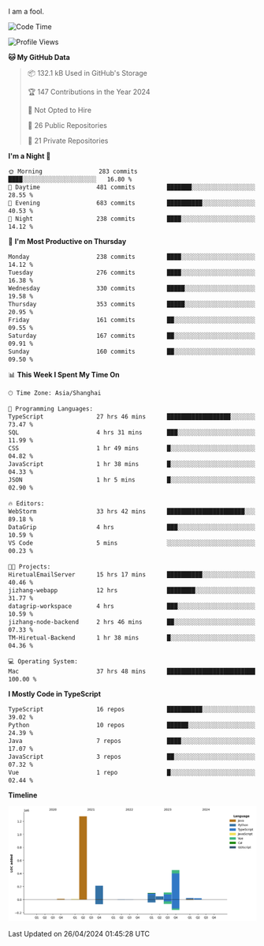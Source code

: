 I am a fool.

<!--START_SECTION:waka-->
![Code Time](http://img.shields.io/badge/Code%20Time-1%2C384%20hrs%2033%20mins-blue)

![Profile Views](http://img.shields.io/badge/Profile%20Views-0-blue)

**🐱 My GitHub Data** 

> 📦 132.1 kB Used in GitHub's Storage 
 > 
> 🏆 147 Contributions in the Year 2024
 > 
> 🚫 Not Opted to Hire
 > 
> 📜 26 Public Repositories 
 > 
> 🔑 21 Private Repositories 
 > 
**I'm a Night 🦉** 

```text
🌞 Morning                283 commits         ████░░░░░░░░░░░░░░░░░░░░░   16.80 % 
🌆 Daytime                481 commits         ███████░░░░░░░░░░░░░░░░░░   28.55 % 
🌃 Evening                683 commits         ██████████░░░░░░░░░░░░░░░   40.53 % 
🌙 Night                  238 commits         ████░░░░░░░░░░░░░░░░░░░░░   14.12 % 
```
📅 **I'm Most Productive on Thursday** 

```text
Monday                   238 commits         ████░░░░░░░░░░░░░░░░░░░░░   14.12 % 
Tuesday                  276 commits         ████░░░░░░░░░░░░░░░░░░░░░   16.38 % 
Wednesday                330 commits         █████░░░░░░░░░░░░░░░░░░░░   19.58 % 
Thursday                 353 commits         █████░░░░░░░░░░░░░░░░░░░░   20.95 % 
Friday                   161 commits         ██░░░░░░░░░░░░░░░░░░░░░░░   09.55 % 
Saturday                 167 commits         ██░░░░░░░░░░░░░░░░░░░░░░░   09.91 % 
Sunday                   160 commits         ██░░░░░░░░░░░░░░░░░░░░░░░   09.50 % 
```


📊 **This Week I Spent My Time On** 

```text
🕑︎ Time Zone: Asia/Shanghai

💬 Programming Languages: 
TypeScript               27 hrs 46 mins      ██████████████████░░░░░░░   73.47 % 
SQL                      4 hrs 31 mins       ███░░░░░░░░░░░░░░░░░░░░░░   11.99 % 
CSS                      1 hr 49 mins        █░░░░░░░░░░░░░░░░░░░░░░░░   04.82 % 
JavaScript               1 hr 38 mins        █░░░░░░░░░░░░░░░░░░░░░░░░   04.33 % 
JSON                     1 hr 5 mins         █░░░░░░░░░░░░░░░░░░░░░░░░   02.90 % 

🔥 Editors: 
WebStorm                 33 hrs 42 mins      ██████████████████████░░░   89.18 % 
DataGrip                 4 hrs               ███░░░░░░░░░░░░░░░░░░░░░░   10.59 % 
VS Code                  5 mins              ░░░░░░░░░░░░░░░░░░░░░░░░░   00.23 % 

🐱‍💻 Projects: 
HiretualEmailServer      15 hrs 17 mins      ██████████░░░░░░░░░░░░░░░   40.46 % 
jizhang-webapp           12 hrs              ████████░░░░░░░░░░░░░░░░░   31.77 % 
datagrip-workspace       4 hrs               ███░░░░░░░░░░░░░░░░░░░░░░   10.59 % 
jizhang-node-backend     2 hrs 46 mins       ██░░░░░░░░░░░░░░░░░░░░░░░   07.33 % 
TM-Hiretual-Backend      1 hr 38 mins        █░░░░░░░░░░░░░░░░░░░░░░░░   04.36 % 

💻 Operating System: 
Mac                      37 hrs 48 mins      █████████████████████████   100.00 % 
```

**I Mostly Code in TypeScript** 

```text
TypeScript               16 repos            ██████████░░░░░░░░░░░░░░░   39.02 % 
Python                   10 repos            ██████░░░░░░░░░░░░░░░░░░░   24.39 % 
Java                     7 repos             ████░░░░░░░░░░░░░░░░░░░░░   17.07 % 
JavaScript               3 repos             ██░░░░░░░░░░░░░░░░░░░░░░░   07.32 % 
Vue                      1 repo              █░░░░░░░░░░░░░░░░░░░░░░░░   02.44 % 
```



**Timeline**

![Lines of Code chart](https://raw.githubusercontent.com/VeejaLiu/VeejaLiu/master/assets/bar_graph.png)


 Last Updated on 26/04/2024 01:45:28 UTC
<!--END_SECTION:waka-->
